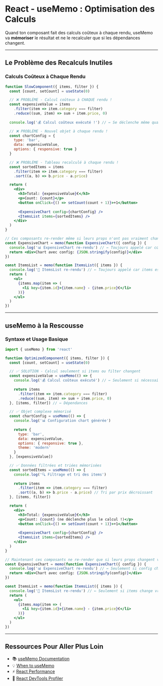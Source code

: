 # React - useMemo : Optimisation des Calculs

Quand ton composant fait des calculs coûteux à chaque rendu, useMemo va **mémoriser** le résultat et ne le recalculer que si les dépendances changent.

---

## Le Problème des Recalculs Inutiles

### Calculs Coûteux à Chaque Rendu

```jsx
function SlowComponent({ items, filter }) {
  const [count, setCount] = useState(0)

  // ❌ PROBLÈME - Calcul coûteux à CHAQUE rendu !
  const expensiveValue = items
    .filter(item => item.category === filter)
    .reduce((sum, item) => sum + item.price, 0)
  
  console.log('💰 Calcul coûteux exécuté !') // ← Se déclenche même quand count change !

  // ❌ PROBLÈME - Nouvel objet à chaque rendu !
  const chartConfig = {
    type: 'bar',
    data: expensiveValue,
    options: { responsive: true }
  }

  // ❌ PROBLÈME - Tableau recalculé à chaque rendu !
  const sortedItems = items
    .filter(item => item.category === filter)
    .sort((a, b) => b.price - a.price)

  return (
    <div>
      <h3>Total: {expensiveValue}€</h3>
      <p>Count: {count}</p>
      <button onClick={() => setCount(count + 1)}>+1</button>
      
      <ExpensiveChart config={chartConfig} />
      <ItemsList items={sortedItems} />
    </div>
  )
}

// Ces composants re-render même si leurs props n'ont pas vraiment changé !
const ExpensiveChart = memo(function ExpensiveChart({ config }) {
  console.log('📊 ExpensiveChart re-rendu') // ← Toujours appelé car config est toujours un nouvel objet !
  return <div>Chart avec config: {JSON.stringify(config)}</div>
})

const ItemsList = memo(function ItemsList({ items }) {
  console.log('📝 ItemsList re-rendu') // ← Toujours appelé car items est toujours un nouveau tableau !
  return (
    <ul>
      {items.map(item => (
        <li key={item.id}>{item.name} - {item.price}€</li>
      ))}
    </ul>
  )
})
```

---

## useMemo à la Rescousse

### Syntaxe et Usage Basique

```jsx
import { useMemo } from 'react'

function OptimizedComponent({ items, filter }) {
  const [count, setCount] = useState(0)

  // ✅ SOLUTION - Calcul seulement si items ou filter changent
  const expensiveValue = useMemo(() => {
    console.log('💰 Calcul coûteux exécuté') // ← Seulement si nécessaire !
    
    return items
      .filter(item => item.category === filter)
      .reduce((sum, item) => sum + item.price, 0)
  }, [items, filter]) // ← Dépendances

  // ✅ Objet complexe mémorisé
  const chartConfig = useMemo(() => {
    console.log('📊 Configuration chart générée')
    
    return {
      type: 'bar',
      data: expensiveValue,
      options: { responsive: true },
      theme: 'modern'
    }
  }, [expensiveValue])

  // ✅ Données filtrées et triées mémorisées
  const sortedItems = useMemo(() => {
    console.log('🔍 Filtrage et tri des items')
    
    return items
      .filter(item => item.category === filter)
      .sort((a, b) => b.price - a.price) // Tri par prix décroissant
  }, [items, filter])

  return (
    <div>
      <h3>Total: {expensiveValue}€</h3>
      <p>Count: {count} (ne déclenche plus le calcul !)</p>
      <button onClick={() => setCount(count + 1)}>+1</button>
      
      <ExpensiveChart config={chartConfig} />
      <ItemsList items={sortedItems} />
    </div>
  )
}

// Maintenant ces composants ne re-render que si leurs props changent vraiment !
const ExpensiveChart = memo(function ExpensiveChart({ config }) {
  console.log('📊 ExpensiveChart re-rendu') // ← Seulement si config change vraiment
  return <div>Chart avec config: {JSON.stringify(config)}</div>
})

const ItemsList = memo(function ItemsList({ items }) {
  console.log('📝 ItemsList re-rendu') // ← Seulement si items change vraiment
  return (
    <ul>
      {items.map(item => (
        <li key={item.id}>{item.name} - {item.price}€</li>
      ))}
    </ul>
  )
})
```

---

## Ressources Pour Aller Plus Loin

- 📚 [useMemo Documentation](https://react.dev/reference/react/useMemo)
- 💡 [When to useMemo](https://kentcdodds.com/blog/usememo-and-usecallback)
- ⚡ [React Performance](https://react.dev/learn/render-and-commit)
- 🔧 [React DevTools Profiler](https://react.dev/blog/2018/09/10/introducing-the-react-profiler)
